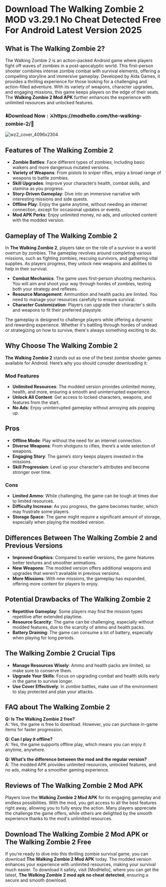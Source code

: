 # Download The Walking Zombie 2 MOD  v3.29.1 No Cheat Detected Free For Android Latest Version 2025

## What is The Walking Zombie 2?

The Walking Zombie 2 is an action-packed Android game where players fight off waves of zombies in a post-apocalyptic world. This first-person shooter combines intense zombie combat with survival elements, offering a compelling storyline and immersive gameplay. Developed by Alda Games, it provides a thrilling experience for those looking for a challenging and action-filled adventure. With its variety of weapons, character upgrades, and engaging missions, this game keeps players on the edge of their seats. The **Walking Zombie 2 Mod APK** further enhances the experience with unlimited resources and unlocked features.


### ⬇️Download Now : ⚔️https://modhello.com/the-walking-zombie-2/📲
![wz2_cover_4096x2304](https://github.com/user-attachments/assets/4d61852f-d072-4bf9-b4ab-69ffc2502be1)


## Features of The Walking Zombie 2

- **Zombie Battles**: Face different types of zombies, including basic walkers and more dangerous mutated versions.
- **Variety of Weapons**: From pistols to sniper rifles, enjoy a broad range of weapons to battle zombies.
- **Skill Upgrades**: Improve your character’s health, combat skills, and stamina as you progress.
- **Story-Driven Gameplay**: Dive into an immersive narrative with interesting missions and side quests.
- **Offline Play**: Enjoy the game anytime, without needing an internet connection, except for occasional updates or events.
- **Mod APK Perks**: Enjoy unlimited money, no ads, and unlocked content with the modded version.
  
## Gameplay of The Walking Zombie 2

In **The Walking Zombie 2**, players take on the role of a survivor in a world overrun by zombies. The gameplay revolves around completing various missions, such as fighting zombies, rescuing survivors, and gathering vital supplies. As players progress, they unlock new weapons and abilities to help in their survival. 

- **Combat Mechanics**: The game uses first-person shooting mechanics. You will aim and shoot your way through hordes of zombies, testing both your strategy and reflexes.
- **Resource Management**: Ammunition and health packs are limited. You need to manage your resources carefully to ensure survival.
- **Character Customization**: Players can upgrade their character's skills and weapons to fit their preferred playstyle.

The gameplay is designed to challenge players while offering a dynamic and rewarding experience. Whether it's battling through hordes of undead or strategizing on how to survive, there's always something exciting to do.

## Why Choose The Walking Zombie 2

**The Walking Zombie 2** stands out as one of the best zombie shooter games available for Android. Here’s why you should consider downloading it:

### Mod Features

- **Unlimited Resources**: The modded version provides unlimited money, health, and more, ensuring a smooth and uninterrupted experience.
- **Unlock All Content**: Get access to locked characters, weapons, and features from the start.
- **No Ads**: Enjoy uninterrupted gameplay without annoying ads popping up.

## Pros

- **Offline Mode**: Play without the need for an internet connection.
- **Diverse Weapons**: From shotguns to rifles, there’s a wide selection of weapons.
- **Engaging Story**: The game’s story keeps players invested in the missions.
- **Skill Progression**: Level up your character’s attributes and become stronger over time.

### Cons

- **Limited Ammo**: While challenging, the game can be tough at times due to limited resources.
- **Difficulty Increase**: As you progress, the game becomes harder, which may frustrate some players.
- **Storage Space**: The game might require a significant amount of storage, especially when playing the modded version.

## Differences Between The Walking Zombie 2 and Previous Versions

- **Improved Graphics**: Compared to earlier versions, the game features better textures and smoother animations.
- **New Weapons**: The modded version offers additional weapons and upgrades that weren't available in previous versions.
- **More Missions**: With new missions, the gameplay has expanded, offering more content for players to enjoy.

## Potential Drawbacks of The Walking Zombie 2

- **Repetitive Gameplay**: Some players may find the mission types repetitive after extended playtime.
- **Resource Scarcity**: The game can be challenging, especially without modded features, due to the scarcity of ammo and health packs.
- **Battery Draining**: The game can consume a lot of battery, especially when playing for long periods.

## The Walking Zombie 2 Crucial Tips

- **Manage Resources Wisely**: Ammo and health packs are limited, so make sure to conserve them.
- **Upgrade Your Skills**: Focus on upgrading combat and health skills early in the game to survive longer.
- **Use Cover Effectively**: In zombie battles, make use of the environment to stay protected and plan your attacks.

## FAQ about The Walking Zombie 2

**Q: Is The Walking Zombie 2 free?**  
A: Yes, the game is free to download. However, you can purchase in-game items for faster progression.

**Q: Can I play it offline?**  
A: Yes, the game supports offline play, which means you can enjoy it anytime, anywhere.

**Q: What’s the difference between the mod and the regular version?**  
A: The modded APK provides unlimited resources, unlocked features, and no ads, making for a smoother gaming experience.

## Reviews of The Walking Zombie 2 Mod APK

Players love the **Walking Zombie 2 Mod APK** for its engaging gameplay and endless possibilities. With the mod, you get access to all the best features right away, allowing you to fully enjoy the action. Many players appreciate the challenge the game offers, while others are delighted by the smooth experience thanks to the mod's unlimited resources.

## Download The Walking Zombie 2 Mod APK or The Walking Zombie 2 Free

If you’re ready to dive into this thrilling zombie survival game, you can download **The Walking Zombie 2 Mod APK** today. The modded version enhances your experience with unlimited resources, making your survival much easier. To download it safely, visit [ModHello], where you can get the latest, **The Walking Zombie 2 mod apk no cheat detected**, ensuring a secure and smooth download.
